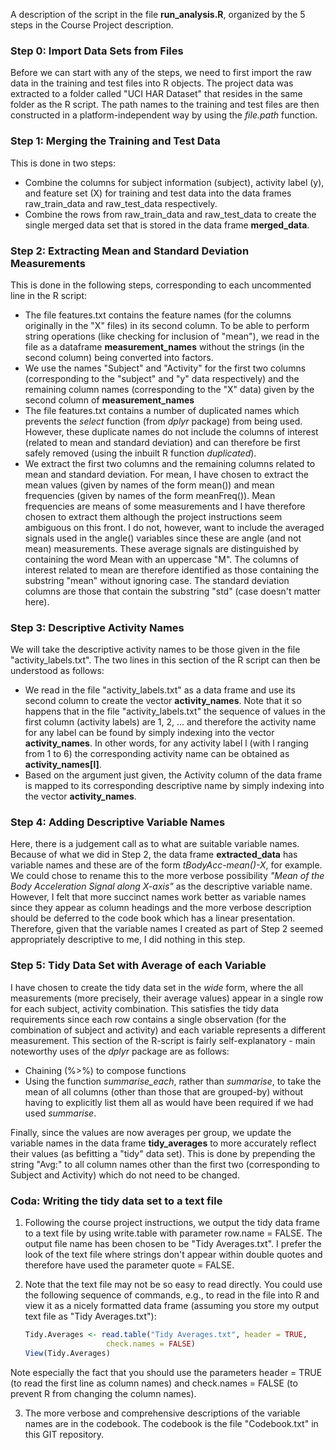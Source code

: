 A description of the script in the file **run\_analysis.R**, organized
by the 5 steps in the Course Project description.

### Step 0: Import Data Sets from Files

Before we can start with any of the steps, we need to first import the
raw data in the training and test files into R objects. The project
data was extracted to a folder called "UCI HAR Dataset" that resides
in the same folder as the R script. The path names to the training and
test files are then constructed in a platform-independent way by using 
the *file.path* function.

### Step 1: Merging the Training and Test Data

This is done in two steps:
* Combine the columns for subject information (subject), activity label (y), and
feature set (X) for training and test data into the data frames
raw_train_data and raw_test_data respectively. 
* Combine the rows from raw_train_data and raw_test_data to create the
single merged data set that is stored in the data frame **merged_data**.

### Step 2: Extracting Mean and Standard Deviation Measurements

This is done in the following steps, corresponding to each uncommented
line in the R script:
* The file features.txt contains the feature names (for the columns
originally in the "X" files) in its second column. To be able to
perform string operations (like checking for inclusion of "mean"), we
read in the file as a dataframe **measurement_names** without the
strings (in the second column) being converted into factors.
* We use the names "Subject" and "Activity" for the first two columns
(corresponding to the "subject" and "y" data respectively) and the
remaining column names (corresponding to the "X" data) given by the
second column of **measurement_names**
* The file features.txt contains a number of duplicated names which
prevents the *select* function (from *dplyr* package) from being
used. However, these duplicate names do not include the columns of
interest (related to mean and standard deviation) and can therefore be
first safely removed (using the inbuilt R function *duplicated*).
* We extract the first two columns and the remaining columns related
to mean and standard deviation. For mean, I have chosen to extract the
mean values (given by names of the form mean()) and mean frequencies
(given by names of the form meanFreq()). Mean frequencies are means of
some measurements and I have therefore chosen to extract them although
the project instructions seem ambiguous on this front. I do not,
however, want to include the averaged signals used in the angle()
variables since these are angle (and not mean) measurements. These
average signals are distinguished by containing the word Mean with an
uppercase "M". The columns of interest related to mean are therefore
identified as those containing the substring "mean" without ignoring
case. The standard deviation columns are those that contain the
substring "std" (case doesn't matter here).   

### Step 3: Descriptive Activity Names

We will take the descriptive activity names to be those given in the
file "activity_labels.txt". The two lines in this section of the R
script can then be understood as follows: 
* We read in the file "activity_labels.txt" as a data frame and use
its second column to create the vector **activity_names**. Note that
it so happens that in the file "activity_labels.txt" the sequence of 
values in the first column (activity labels) are 1, 2, ... and
therefore the activity name for any label can be found by simply
indexing into the vector **activity_names**. In other words, for any
activity label l (with l ranging from 1 to 6) the corresponding
activity name can be obtained as **activity_names[l]**. 
* Based on the argument just given, the Activity column of the data
frame is mapped to its corresponding descriptive name by simply
indexing into the vector **activity_names**. 

### Step 4: Adding Descriptive Variable Names

Here, there is a judgement call as to what are suitable variable
names. Because of what we did in Step 2, the data frame
**extracted_data** has variable names and these are of the form
*tBodyAcc-mean()-X*, for example. We could chose to rename this to the
more verbose possibility *"Mean of the Body Acceleration Signal along
X-axis"* as the descriptive variable name. However, I felt that more
succinct names work better as variable names since they appear as
column headings and the more verbose description should be deferred to
the code book which has a linear presentation. Therefore, given that
the variable names I created as part of Step 2 seemed appropriately
descriptive to me, I did nothing in this step.

### Step 5: Tidy Data Set with Average of each Variable

I have chosen to create the tidy data set in the *wide* form, where
the all measurements (more precisely, their average values) appear in
a single row for each subject, activity combination. This satisfies
the tidy data requirements since each row contains a single
observation (for the combination of subject and activity) and each
variable represents a different measurement. This section of the
R-script is fairly self-explanatory - main noteworthy uses of the
*dplyr* package are as follows:

* Chaining (%>%) to compose functions
* Using the function *summarise_each*, rather than *summarise*, to
take the mean of all columns (other than those that are grouped-by)
without having to explicitly list them all as would have been required
if we had used *summarise*.  

Finally, since the values are now averages per group, we update the
variable names in the data frame **tidy_averages** to more accurately
reflect their values (as befitting a "tidy" data set). This is done by
prepending the string "Avg:" to all column names other than the first
two (corresponding to Subject and Activity) which do not need to be
changed. 

### Coda: Writing the tidy data set to a text file

1. Following the course project instructions, we output the tidy data
frame to a text file by using write.table with parameter row.name =
FALSE. The output file name has been chosen to be "Tidy
Averages.txt". I prefer the look of the text file where strings don't
appear within double quotes and therefore have used the parameter
quote = FALSE.

2. Note that the text file may not be so easy to read directly. You
could use the following sequence of commands, e.g., to read in the
file into R and view it as a nicely formatted data frame (assuming you
store my output text file as "Tidy Averages.txt"):   
      ```R
      Tidy.Averages <- read.table("Tidy Averages.txt", header = TRUE, 
      		       		check.names = FALSE)
      View(Tidy.Averages)
      ```
Note especially the fact that you should use the parameters header =
TRUE (to read the first line as column names) and check.names = FALSE
(to prevent R from changing the column names).

3. The more verbose and comprehensive descriptions of the variable
names are in the codebook. The codebook is the file "Codebook.txt" in
this GIT repository. 

